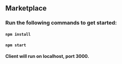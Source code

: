 ## Marketplace

### Run the following commands to get started:
#### `npm install`
#### `npm start`

#### Client will run on localhost, port 3000.
